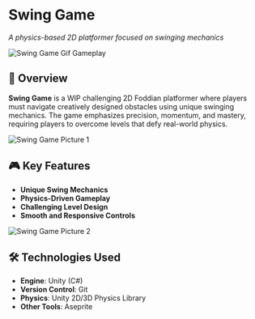 # Swing Game  
*A physics-based 2D platformer focused on swinging mechanics*  

![Swing Game Gif Gameplay](https://media4.giphy.com/media/v1.Y2lkPTc5MGI3NjExeXBva3Rndnl6ajd5eGg1N2luOGVvcWV3YXhiejRydHppN3RxNTk2ZCZlcD12MV9pbnRlcm5hbF9naWZfYnlfaWQmY3Q9Zw/EG0TAHhLeZteMRFzmn/giphy.gif)

## 🚀 Overview  
**Swing Game** is a WIP challenging 2D Foddian platformer where players must navigate creatively designed obstacles using unique swinging mechanics. The game emphasizes precision, momentum, and mastery, requiring players to overcome levels that defy real-world physics.  

![Swing Game Picture 1](https://cdn.discordapp.com/attachments/495413808139862026/1334446569956573265/image.png?ex=679c8fb7&is=679b3e37&hm=2f5821255479627398a0f3c84689e265ed0870e960db600b87f9e85d29fb52d4&)
## 🎮 Key Features  
- **Unique Swing Mechanics**
- **Physics-Driven Gameplay** 
- **Challenging Level Design** 
- **Smooth and Responsive Controls**

![Swing Game Picture 2](https://cdn.discordapp.com/attachments/495413808139862026/1334441565715697694/image.png?ex=679c8b0d&is=679b398d&hm=5c623ef5e947545a5953555ed25fa0bd5e9599f8a3c03b03b6c8ced50a3564a6&)
## 🛠 Technologies Used  
- **Engine**: Unity (C#)  
- **Version Control**: Git  
- **Physics**: Unity 2D/3D Physics Library
- **Other Tools**: Aseprite
